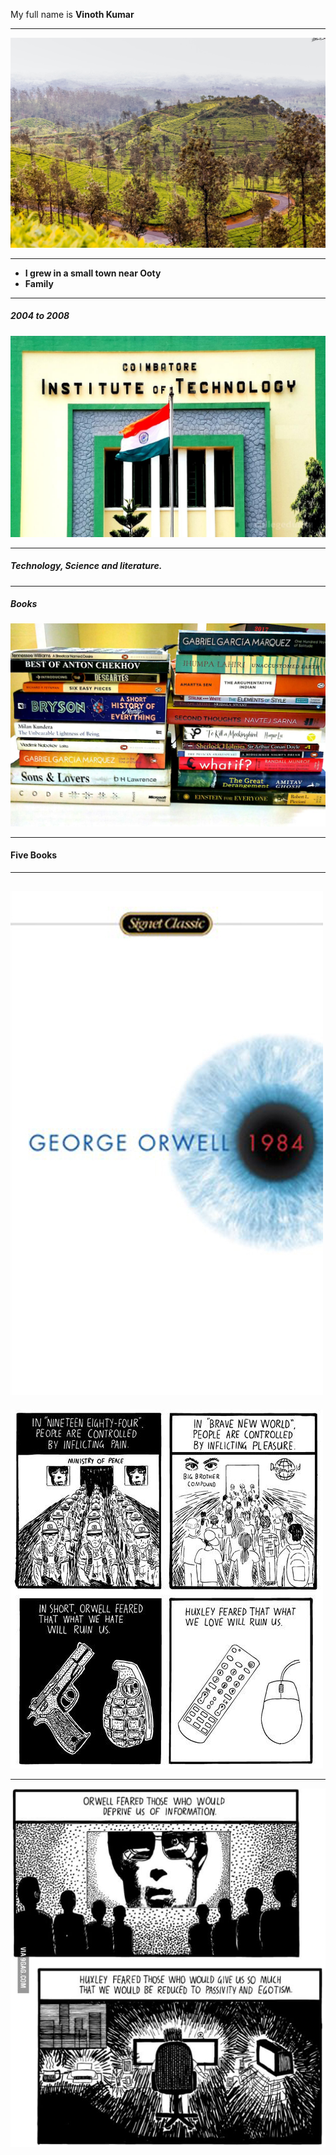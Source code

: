 My full name is **Vinoth Kumar**

---

![Gudalur](gudalur.jpg)

---

* **I grew in a small town near Ooty** 
* **Family**

---
##### 2004 to 2008
![College](cit.jpg)

---

##### Technology, Science and literature.

---

##### Books

![Books](books.jpg)

---

#### Five Books 

---
![1984](1984v2.jpeg)
----

![1984](p1.jpg)

--- 

![1984](p31.jpg)








